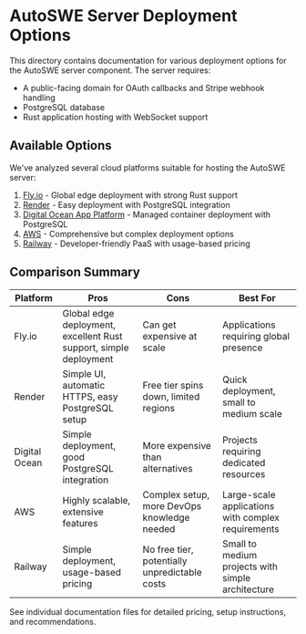 # AutoSWE Server Deployment Options

This directory contains documentation for various deployment options for the AutoSWE server component. The server requires:

- A public-facing domain for OAuth callbacks and Stripe webhook handling
- PostgreSQL database
- Rust application hosting with WebSocket support

## Available Options

We've analyzed several cloud platforms suitable for hosting the AutoSWE server:

1. [Fly.io](fly-io.md) - Global edge deployment with strong Rust support
2. [Render](render.md) - Easy deployment with PostgreSQL integration
3. [Digital Ocean App Platform](digital-ocean.md) - Managed container deployment with PostgreSQL
4. [AWS](aws.md) - Comprehensive but complex deployment options
5. [Railway](railway.md) - Developer-friendly PaaS with usage-based pricing

## Comparison Summary

| Platform | Pros | Cons | Best For |
|----------|------|------|----------|
| Fly.io | Global edge deployment, excellent Rust support, simple deployment | Can get expensive at scale | Applications requiring global presence |
| Render | Simple UI, automatic HTTPS, easy PostgreSQL setup | Free tier spins down, limited regions | Quick deployment, small to medium scale |
| Digital Ocean | Simple deployment, good PostgreSQL integration | More expensive than alternatives | Projects requiring dedicated resources |
| AWS | Highly scalable, extensive features | Complex setup, more DevOps knowledge needed | Large-scale applications with complex requirements |
| Railway | Simple deployment, usage-based pricing | No free tier, potentially unpredictable costs | Small to medium projects with simple architecture |

See individual documentation files for detailed pricing, setup instructions, and recommendations.